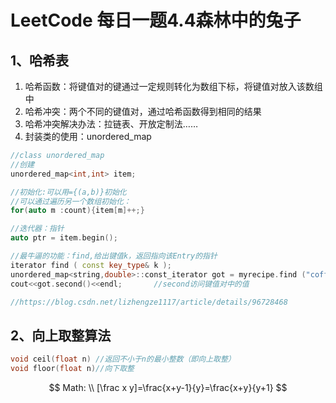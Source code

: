 # LeetCode 每日一题4.4森林中的兔子

## 1、哈希表

1. 哈希函数：将键值对的键通过一定规则转化为数组下标，将键值对放入该数组中
2. 哈希冲突：两个不同的键值对，通过哈希函数得到相同的结果
3. 哈希冲突解决办法：拉链表、开放定制法……
4. 封装类的使用：unordered_map

~~~C++
//class unordered_map
//创建
unordered_map<int,int> item;

//初始化:可以用={(a,b)}初始化
//可以通过遍历另一个数组初始化：
for(auto m :count){item[m]++;}

//迭代器：指针
auto ptr = item.begin();

//最牛逼的功能：find,给出键值k，返回指向该Entry的指针
iterator find ( const key_type& k );
unordered_map<string,double>::const_iterator got = myrecipe.find ("coffee");
cout<<got.second()<<endl;		//second访问键值对中的值

//https://blog.csdn.net/lizhengze1117/article/details/96728468
~~~

## 2、向上取整算法

~~~C++
void ceil(float n) //返回不小于n的最小整数（即向上取整）
void floor(float n)//向下取整
~~~

$$
Math: \\
[\frac x y]=\frac{x+y-1}{y}=\frac{x+y}{y+1}
$$



